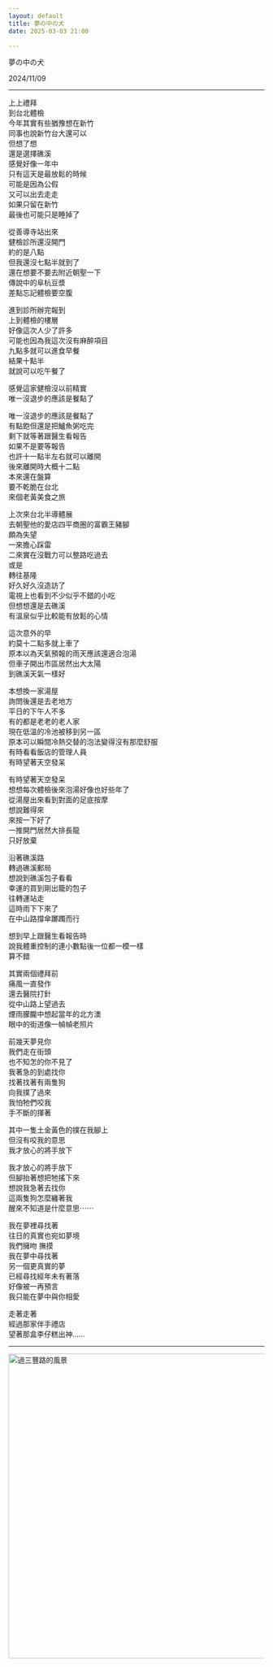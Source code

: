 ```yaml
---
layout: default
title: 夢の中の犬
date: 2025-03-03 21:00

---
```


夢の中の犬


2024/11/09

---

上上禮拜  
到台北體檢  
今年其實有些猶豫想在新竹  
同事也說新竹台大還可以  
但想了想  
還是選擇礁溪  
感覺好像一年中  
只有這天是最放鬆的時候  
可能是因為公假  
又可以出去走走  
如果只留在新竹  
最後也可能只是睡掉了  

從善導寺站出來  
健檢診所還沒開門  
約的是八點  
但我還沒七點半就到了  
還在想要不要去附近朝聖一下  
傳說中的阜杭豆漿  
差點忘記體檢要空腹  

進到診所辦完報到  
上到體檢的樓層  
好像這次人少了許多  
可能也因為我這次沒有麻醉項目  
九點多就可以進食早餐  
結果十點半  
就說可以吃午餐了  

感覺這家健檢沒以前精實  
唯一沒退步的應該是餐點了  

唯一沒退步的應該是餐點了  
有點飽但還是把鱸魚粥吃完  
剩下就等著跟醫生看報告  
如果不是要等報告  
也許十一點半左右就可以離開  
後來離開時大概十二點  
本來還在盤算  
要不乾脆在台北  
來個老黃美食之旅  

上次來台北半導體展  
去朝聖他的愛店四平商圈的富霸王豬腳  
頗為失望  
一來擔心踩雷  
二來實在沒戰力可以整路吃過去  
或是  
轉往基隆  
好久好久沒造訪了  
電視上也看到不少似乎不錯的小吃  
但想想還是去礁溪  
有溫泉似乎比較能有放鬆的心情  

這次意外的早  
約莫十二點多就上車了  
原本以為天氣預報的雨天應該還適合泡湯  
但車子開出市區居然出大太陽  
到礁溪天氣一樣好  

本想換一家湯屋  
詢問後還是去老地方  
平日的下午人不多  
有的都是老老的老人家  
現在低溫的冷池被移到另一區  
原本可以瞬間冷熱交替的泡法變得沒有那麼舒服  
有時看看飯店的管理人員  
有時望著天空發呆  

有時望著天空發呆  
想想每次體檢後來泡湯好像也好些年了  
從湯屋出來看到對面的足底按摩  
想說難得來  
來按一下好了  
一推開門居然大排長龍  
只好放棄  

沿著礁溪路  
轉過礁溪郵局  
想說到礁溪包子看看  
幸運的買到剛出籠的包子  
往轉運站走  
這時雨下下來了  
在中山路撐傘躑躅而行  

想到早上跟醫生看報告時  
說我體重控制的連小數點後一位都一模一樣  
算不錯  

其實兩個禮拜前  
痛風一直發作  
還去醫院打針  
從中山路上望過去  
煙雨朦朧中想起當年的北方澳  
眼中的街道像一幀幀老照片  

前幾天夢見你  
我們走在街頭  
也不知怎的你不見了  
我著急的到處找你  
找著找著有兩隻狗  
向我撲了過來  
我怕牠們咬我  
手不斷的揮著  

其中一隻土金黃色的撲在我腳上  
但沒有咬我的意思  
我才放心的將手放下  

我才放心的將手放下  
但腳抬著想把牠搖下來  
想說我急著去找你  
這兩隻狗怎麼纏著我  
醒來不知道是什麼意思⋯⋯  

我在夢裡尋找著  
往日的真實也宛如夢境  
我們擁吻 撫摸  
我在夢中尋找著  
另一個更真實的夢  
已經尋找經年未有著落  
好像被一再預言  
我只能在夢中與你相愛  

走著走著  
經過那家伴手禮店  
望著那盒李仔糕出神……  




---
<img src="/assets/images/IMG_6961.jpg" alt="過三豐路的風景" width="600">


